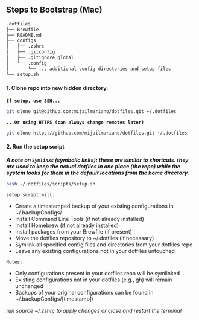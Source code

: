 ## Steps to Bootstrap (Mac)

```zsh
.dotfiles
├── Brewfile
├── README.md
├── configs
│   ├── .zshrc
│   ├── .gitconfig
│   ├── .gitignore_global
│   └── .config
│       └── ... additional config directories and setup files
└── setup.sh
```

#### 1. Clone repo into new hidden directory.

**``If setup, use SSH...``**

```zsh
git clone git@github.com:mijailmariano/dotfiles.git ~/.dotfiles
```

**``...Or using HTTPS (can always change remotes later)``**

```zsh
git clone https://github.com/mijailmariano/dotfiles.git ~/.dotfiles
```

#### 2. Run the setup script

***A note on ``Symlinks`` (symbolic links): these are similar to shortcuts. they are used to keep the actual dotfiles in one place (the repo) while the system looks for them in the default locations from the home directory.***

```zsh
bash ~/.dotfiles/scripts/setup.sh
```

``setup script will:``

* Create a timestamped backup of your existing configurations in ~/.backupConfigs/
* Install Command Line Tools (if not already installed)
* Install Homebrew (if not already installed)
* Install packages from your Brewfile (if present)
* Move the dotfiles repository to ~/.dotfiles (if necessary)
* Symlink all specified config files and directories from your dotfiles repo
* Leave any existing configurations not in your dotfiles untouched

``Notes:``

* Only configurations present in your dotfiles repo will be symlinked
* Existing configurations not in your dotfiles (e.g., gh) will remain unchanged
* Backups of your original configurations can be found in ~/.backupConfigs/[timestamp]/


_run source ~/.zshrc to apply changes or close and restart the terminal_